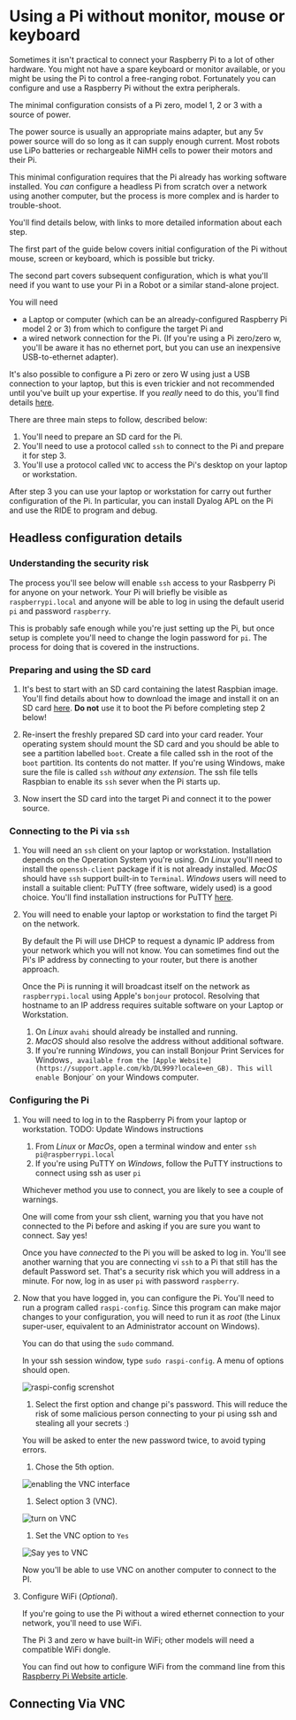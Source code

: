 # Using a Pi without monitor, mouse or keyboard

Sometimes it isn't practical to connect your Raspberry Pi to a lot of other hardware. 
You might not have a spare keyboard or monitor available, or you might be using the Pi
to control a free-ranging robot. Fortunately you can configure and use a Raspberry Pi without the extra peripherals.

The minimal configuration consists of a Pi zero, model 1, 2 or 3 with a source of power.

The power source is usually an appropriate mains adapter, but any 5v power source will do so long as it can supply
enough current. Most robots use LiPo batteries or rechargeable NiMH cells to power their motors and their Pi.

This minimal configuration requires that the Pi already has working software installed.
You *can* configure a headless Pi from scratch over a network using another computer,
but the process is more complex and is harder to trouble-shoot.

You'll find details below, with links to more detailed information about each step.

The first part of the guide below covers initial configuration of the Pi without mouse,
screen or keyboard, which is possible but tricky.

The second part covers subsequent configuration, which is what you'll need if you want to use your Pi in a Robot or
a similar stand-alone project.
 
You will need
* a Laptop or computer (which can be an already-configured Raspberry Pi model 2 or 3) from which to configure the
target Pi and 
* a wired network connection for the Pi. (If you're using a Pi zero/zero w, you'll be aware it has no ethernet port,
but you can use an inexpensive USB-to-ethernet adapter).

It's also possible to configure a Pi zero or zero W using just a USB connection to your laptop, but this is even
trickier and not recommended until you've built up your expertise. If you *really* need to do this, you'll find details
[here](http://blog.gbaman.info/?p=699). 

There are three main steps to follow, described below:
1. You'll need to prepare an SD card for the Pi.
1. You'll need to use a protocol called ```ssh``` to connect to the Pi and prepare it for step 3.
1. You'll use a protocol called ```VNC``` to access the Pi's desktop on your laptop or workstation.

After step 3 you can use your laptop or workstation for carry out further configuration of the Pi.
In particular, you can install Dyalog APL on the Pi and use the RIDE to program and debug.

## Headless configuration details

### Understanding the security risk

The process you'll see below will enable `ssh` access to your Rasbperry Pi for anyone on your network.
Your Pi will briefly be visible as `raspberrypi.local` and anyone will be able to log in
using the default userid `pi` and password `raspberry`.

This is probably safe enough while you're just setting up the Pi, but once setup is complete
you'll need to change the login password for `pi`. The process for doing that is covered in the
instructions.

### Preparing and using the SD card

1. It's best to start with an SD card containing the latest Raspbian image. You'll find details about how to download the
image and install it on an SD card [here](https://www.raspberrypi.org/downloads/raspbian/).
**Do not** use it to boot the Pi before completing step 2 below!

1. Re-insert the freshly prepared SD card into your card reader.
Your operating system should mount the SD card and you should be able to see a partition labelled ```boot```.
Create a file called ssh in the root of the `boot` partition. Its contents do not matter.
If you're using Windows, make sure the file is called `ssh` *without any extension*.
The ssh file tells Raspbian to enable its `ssh` sever when the Pi starts up.

1. Now insert the SD card into the target Pi and connect it to the power source.

### Connecting to the Pi via ```ssh```

1. You will need an ```ssh``` client on your laptop or workstation. Installation depends on the Operation System you're
using. *On Linux* you'll need to install the ```openssh-client``` package if it is not already installed. *MacOS* should have
```ssh``` support built-in to ```Terminal```. *Windows* users will need to install a suitable client: PuTTY
(free software, widely used) is a good choice. You'll find installation instructions for PuTTY
[here](https://www.chiark.greenend.org.uk/~sgtatham/putty/latest.html).

1. You will need to enable your laptop or workstation to find the target Pi on the network.

    By default the Pi will use DHCP to request a dynamic IP address from your network which you will not know. You can sometimes find out
the Pi's IP address by connecting to your router, but there is another approach.
    
    Once the Pi is running it will broadcast itself on the network as `raspberrypi.local` using Apple's
`bonjour` protocol. Resolving that hostname to an IP address requires suitable software on your Laptop or Workstation.

    1. On *Linux* `avahi` should already be installed and running.
    1. *MacOS* should also resolve the address without additional software.
    1. If you're running *Windows*, you can install Bonjour Print Services for Windows`, available from the
[Apple Website](https://support.apple.com/kb/DL999?locale=en_GB). This will enable `Bonjour` on your Windows computer.

### Configuring the Pi

1. You will need to log in to the Raspberry Pi from your laptop or workstation. TODO: Update Windows instructions

    1. From *Linux* or *MacOs*, open a terminal window and enter ```ssh pi@raspberrypi.local```
    1. If you're using PuTTY on *Windows*, follow the PuTTY instructions to connect using ssh as user ```pi``` 
    
    Whichever method you use to connect, you are likely to see a couple of warnings.
    
    One will come from your ssh client, warning you that you have not connected to the Pi
    before and asking if you are sure you want to connect. Say yes!
    
    Once you have *connected* to the Pi you will be asked to log in. You'll see another warning that
    you are connecting vi `ssh` to a Pi that still has the default Password set. That's a security
    risk which you will address in a minute. For now, log in as user `pi` with password
    `raspberry`.
    
1. Now that you have logged in, you can configure the Pi. You'll need to run a
program called `raspi-config`. Since this program can make major changes to your configuration, you will need to run
it as *root* (the Linux super-user, equivalent to an Administrator account on Windows).

    You can do that using the `sudo` command.
    
    In your ssh session window, type `sudo raspi-config`. A menu of options should open.
    
    ![raspi-config screnshot](images/raspi-config.png)
    
    1. Select the first option and change pi's password. This will reduce the risk of some malicious person
    connecting to your pi using ssh and stealing all your secrets :)
    
    You will be asked to enter the new password twice, to avoid typing errors.
    
    1. Chose the 5th option. 
    
    ![enabling the VNC interface](images/option5.png)
    
    1. Select option 3 (VNC).
    
     ![turn on VNC](images/vnc-enabling.png)
    
    1. Set the VNC option to `Yes`
    
    ![Say yes to VNC](images/yes-to-vnc.png)
    
    Now you'll be able to use VNC on another computer to connect to the PI.
    
1. Configure WiFi (*Optional*).

    If you're going to use the Pi without a wired ethernet connection to your network, you'll need to use WiFi.

    The Pi 3 and zero w have built-in WiFi; other models will need a compatible WiFi dongle.

    You can find out how to configure WiFi from the command line from this
[Raspberry Pi Website article](https://www.raspberrypi.org/documentation/configuration/wireless/wireless-cli.md).
    

## Connecting Via VNC
    
    



